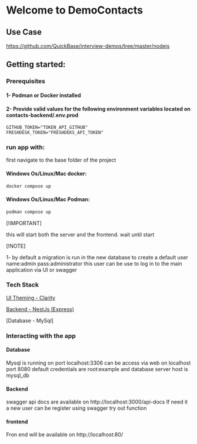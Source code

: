 # 

# Welcome to DemoContacts
## Use Case
https://github.com/QuickBase/interview-demos/tree/master/nodejs

## Getting started:
### Prerequisites
#### 1- Podman or Docker installed
#### 2- Provide valid values for the following environment variables located on contacts-backend/.env.prod  
    GITHUB_TOKEN="TOKEN_API_GITHUB"
    FRESHDESK_TOKEN="FRESHDEKS_API_TOKEN"

### run app  with:
first navigate to the base folder of the project 
#### Windows Os/Linux/Mac docker:
```bash
docker compose up
```
#### Windows Os/Linux/Mac Podman:
```bash
podman compose up
```

[!IMPORTANT]

this will start both the server and the frontend. wait until  start

[!NOTE]

1- by default a migration is run in the new database to create a default user name:admin pass:administrator this user can be use to log in to the main application via UI or swagger

### Tech Stack

[UI Theming - Clarity ](https://clarity.design/)

[Backend - NestJs (Express) ](https://docs.nestjs.com/)

[Database - MySql]

### Interacting with the app

#### Database
Mysql is running on port localhost:3306 can be access via web on localhost port 8080 default credentials are root:example and database server host is mysql_db

#### Backend
swagger api docs are available on http://localhost:3000/api-docs
If need it a new user can be register using swagger try out function

#### frontend
Fron end will be available on http://localhost:80/
